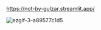 https://not-by-gulzar.streamlit.app/


![ezgif-3-a89577c1d5](https://github.com/anuragpras/not-by-gulzar/assets/123822254/082021b3-a940-44d3-ab8f-25c5dce07944)
